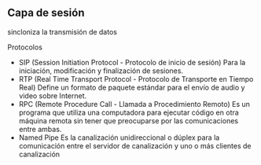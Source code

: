 ## Capa de sesión

sincloniza la transmisión de datos

Protocolos
- SIP (Session Initiation Protocol - Protocolo de inicio de sesión)
Para la iniciación, modificación y finalización de sesiones.
- RTP (Real Time Transport Protocol - Protocolo de Transporte en Tiempo Real)
Define un formato de paquete estándar para el envío de audio y video sobre Internet.
- RPC (Remote Procedure Call - Llamada a Procedimiento Remoto)
Es un programa que utiliza una computadora para ejecutar código en otra máquina remota sin tener que preocuparse por las comunicaciones entre ambas.
- Named Pipe
Es la canalización unidireccional o dúplex para la comunicación entre el servidor de canalización y uno o más clientes de canalización